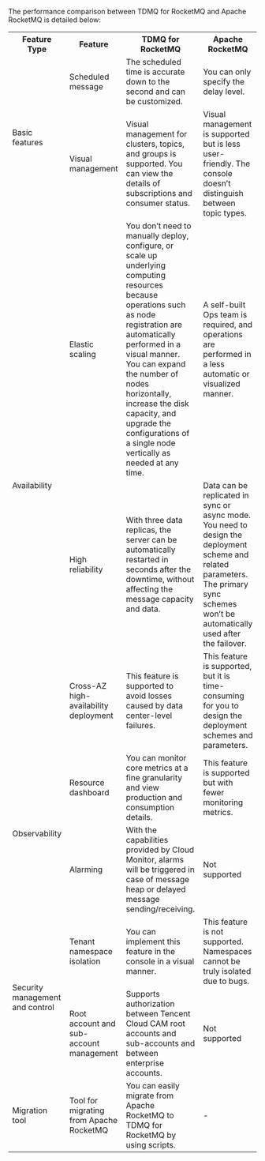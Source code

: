 

The performance comparison between TDMQ for RocketMQ and Apache RocketMQ is detailed below:
<table>
<tr>
<th>Feature Type</th>
<th>Feature</th>
<th>TDMQ for RocketMQ</th>
<th>Apache RocketMQ</th>
</tr>
<tr>
<td  rowspan="3">Basic features</td>
<tr>
<td>Scheduled message</td>
<td>The scheduled time is accurate down to the second and can be customized.</td>
<td>You can only specify the delay level.</td>
</tr>
<tr>
<td>Visual management</td>
<td>Visual management for clusters, topics, and groups is supported. You can view the details of subscriptions and consumer status.</td>
<td>Visual management is supported but is less user-friendly. The console doesn’t distinguish between topic types.</td>
</tr>
</tr>
<tr>
<td  rowspan="4">Availability</td>
<tr>
<td>Elastic scaling</td>
<td>You don’t need to manually deploy, configure, or scale up underlying computing resources because operations such as node registration are automatically performed in a visual manner. You can expand the number of nodes horizontally, increase the disk capacity, and upgrade the configurations of a single node vertically as needed at any time.</td>
<td>A self-built Ops team is required, and operations are performed in a less automatic or visualized manner.</td>
</tr>
<tr>
<td>High reliability</td>
<td>With three data replicas, the server can be automatically restarted in seconds after the downtime, without affecting the message capacity and data.</td>
<td>Data can be replicated in sync or async mode. You need to design the deployment scheme and related parameters. The primary sync schemes won’t be automatically used after the failover.</td>
</tr>
<tr>
<td>Cross-AZ high-availability deployment</td>
<td>This feature is supported to avoid losses caused by data center-level failures.</td>
<td>This feature is supported, but it is time-consuming for you to design the deployment schemes and parameters.</td>
</tr>
</tr>
<tr>
<td  rowspan="3">Observability</td>
<tr>
<td>Resource dashboard</td>
<td>You can monitor core metrics at a fine granularity and view production and consumption details.</td>
<td>This feature is supported but with fewer monitoring metrics.</td>
</tr>
<tr>
<td>Alarming</td>
<td>With the capabilities provided by Cloud Monitor, alarms will be triggered in case of message heap or delayed message sending/receiving.</td>
<td>Not supported</td>
</tr>
</tr>
<tr>
<td  rowspan="3">Security management and control</td>
<tr>
<td>Tenant namespace isolation</td>
<td>You can implement this feature in the console in a visual manner.</td>
<td>This feature is not supported. Namespaces cannot be truly isolated due to bugs.</td>
</tr>
<tr>
<td>Root account and sub-account management</td>
<td>Supports authorization between Tencent Cloud CAM root accounts and sub-accounts and between enterprise accounts.</td>
<td>Not supported</td>
</tr>
</tr>
<tr>
<td>Migration tool</td>
<td>Tool for migrating from Apache RocketMQ</td>
<td>You can easily migrate from Apache RocketMQ to TDMQ for RocketMQ by using scripts.</td>
<td>-</td>
</tr>
</table>
</escape>
